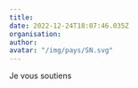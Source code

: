 ```yaml
---
title: 
date: 2022-12-24T18:07:46.035Z
organisation: 
author: 
avatar: "/img/pays/SN.svg"
---
```


Je vous soutiens 